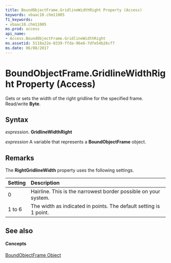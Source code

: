 ```yaml
---
title: BoundObjectFrame.GridlineWidthRight Property (Access)
keywords: vbaac10.chm11005
f1_keywords:
- vbaac10.chm11005
ms.prod: access
api_name:
- Access.BoundObjectFrame.GridlineWidthRight
ms.assetid: 5118a22e-0339-ffda-96e6-7dfe54b26cf7
ms.date: 06/08/2017
---
```



# BoundObjectFrame.GridlineWidthRight Property (Access)

Gets or sets the width of the right gridline for the specified frame. Read/write **Byte**.


## Syntax

 _expression_. **GridlineWidthRight**

 _expression_ A variable that represents a **BoundObjectFrame** object.


## Remarks

The **RightGridlineWidth** property uses the following settings.



|**Setting**|**Description**|
|:-----|:-----|
|0| Hairline. This is the narrowest border possible on your system.|
|1 to 6|The width as indicated in points. The default setting is 1 point.|

## See also


#### Concepts


[BoundObjectFrame Object](boundobjectframe-object-access.md)

